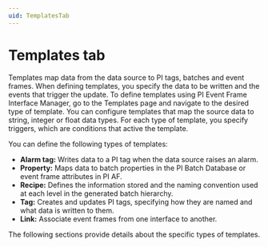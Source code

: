 ```yaml
---
uid: TemplatesTab
---
```


# Templates tab

Templates map data from the data source to PI tags, batches and event frames. When defining templates, you specify the data to be written and the events that trigger the update. To define templates using PI Event Frame Interface Manager, go to the Templates page and navigate to the desired type of template. You can configure templates that map the source data to string, integer or float data types. For each type of template, you specify triggers, which are conditions that active the template.

You can define the following types of templates:

* **Alarm tag:** Writes data to a PI tag when the data source raises an alarm.
* **Property:** Maps data to batch properties in the PI Batch Database or event frame attributes in PI AF.
* **Recipe:** Defines the information stored and the naming convention used at each level in the generated batch hierarchy.
* **Tag:** Creates and updates PI tags, specifying how they are named and what data is written to them.
* **Link:** Associate event frames from one interface to another.


The following sections provide details about the specific types of templates.
